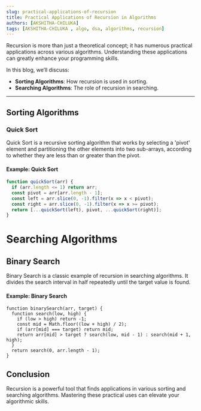 ```yaml
---
slug: practical-applications-of-recursion
title: Practical Applications of Recursion in Algorithms
authors: [AKSHITHA-CHILUKA]
tags: [AKSHITHA-CHILUKA , algo, dsa, algorithms, recursion]
---
```


Recursion is more than just a theoretical concept; it has numerous practical applications across various algorithms. Understanding these applications can greatly enhance your programming skills.

<!-- truncate -->

In this blog, we’ll discuss:

- **Sorting Algorithms**: How recursion is used in sorting.
- **Searching Algorithms**: The role of recursion in searching.
  
---

## Sorting Algorithms

### Quick Sort

Quick Sort is a recursive sorting algorithm that works by selecting a 'pivot' element and partitioning the other elements into two sub-arrays, according to whether they are less than or greater than the pivot.

#### Example: Quick Sort

```javascript
function quickSort(arr) {
  if (arr.length <= 1) return arr;
  const pivot = arr[arr.length - 1];
  const left = arr.slice(0, -1).filter(x => x < pivot);
  const right = arr.slice(0, -1).filter(x => x >= pivot);
  return [...quickSort(left), pivot, ...quickSort(right)];
}
```
# Searching Algorithms
## Binary Search
Binary Search is a classic example of recursion in searching algorithms. It divides the search interval in half repeatedly until the target value is found.

#### Example: Binary Search
```javacsript
function binarySearch(arr, target) {
  function search(low, high) {
    if (low > high) return -1;
    const mid = Math.floor((low + high) / 2);
    if (arr[mid] === target) return mid;
    return arr[mid] > target ? search(low, mid - 1) : search(mid + 1, high);
  }
  return search(0, arr.length - 1);
}
```
## Conclusion
Recursion is a powerful tool that finds applications in various sorting and searching algorithms. Mastering these practical uses can elevate your algorithmic skills.
